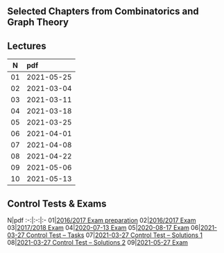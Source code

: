 ## Selected Chapters from Combinatorics and Graph Theory

## Lectures

N|pdf
:-:|:-
01|2021-05-25|[(**Л**) Пораждащи функции. Рекурентни уравнения. Инволюция.](https://github.com/andy489/Selected_Chapters_from_Combinatorics_and_Graph_Theory/blob/main/L/01%20%D0%9B%20(2021-02-25)%20%D0%9F%D0%BE%D1%80%D0%B0%D0%B6%D0%B4%D0%B0%D1%89%D0%B8%20%D1%84%D1%83%D0%BD%D0%BA%D1%86%D0%B8%D0%B8.%20%D0%A0%D0%B5%D0%BA%D1%83%D1%80%D0%B5%D0%BD%D1%82%D0%BD%D0%B8%20%D1%83%D1%80%D0%B0%D0%B2%D0%BD%D0%B5%D0%BD%D0%B8%D1%8F.%20%D0%98%D0%BD%D0%B2%D0%BE%D0%BB%D1%8E%D1%86%D0%B8%D1%8F.pdf)
02|2021-03-04|[(**Л**) Комбинаторни тъждества. Формула на Стирлинг. Терема на Льожандер. Теорема на Люка. Теорема на Кумер](https://github.com/andy489/Selected_Chapters_from_Combinatorics_and_Graph_Theory/blob/main/L/02%20%D0%9B%20(2021-03-04)%20%D0%9A%D0%BE%D0%BC%D0%B1%D0%B8%D0%BD%D0%B0%D1%82%D0%BE%D1%80%D0%BD%D0%B8%20%D1%82%D1%8A%D0%B6%D0%B4%D0%B5%D1%81%D1%82%D0%B2%D0%B0.%20%D0%A4%D0%BE%D1%80%D0%BC%D1%83%D0%BB%D0%B0%20%D0%BD%D0%B0%20%D0%A1%D1%82%D0%B8%D1%80%D0%BB%D0%B8%D0%BD%D0%B3.%20%D0%A2%D0%B5%D1%80%D0%B5%D0%BC%D0%B0%20%D0%BD%D0%B0%20%D0%9B%D1%8C%D0%BE%D0%B6%D0%B0%D0%BD%D0%B4%D0%B5%D1%80.%20%D0%A2%D0%B5%D0%BE%D1%80%D0%B5%D0%BC%D0%B0%20%D0%BD%D0%B0%20%D0%9B%D1%8E%D0%BA%D0%B0.%20%D0%A2%D0%B5%D0%BE%D1%80%D0%B5%D0%BC%D0%B0%20%D0%BD%D0%B0%20%D0%9A%D1%83%D0%BC%D0%B5%D1%80.pdf)<br>[2.1. Wilf–Zeilberger pairs](https://github.com/andy489/Selected_Chapters_from_Combinatorics_and_Graph_Theory/blob/main/L/02.1%20Wilf%E2%80%93Zeilberger%20pairs.pdf)<br>[2.2. WZ-method – Examples](https://github.com/andy489/Selected_Chapters_from_Combinatorics_and_Graph_Theory/blob/main/L/02.2%20WZ-method%20%E2%80%93%20Examples.pdf)<br>[2.3. Gosper algorithm for finding WZ pairs](https://github.com/andy489/Selected_Chapters_from_Combinatorics_and_Graph_Theory/blob/main/L/02.3%20Gosper%20algorithm%20for%20finding%20WZ%20pairs.pdf)
03|2021-03-11|[(**Л**) Разбиване на естествено число. Диаграми на Юнг. Числа на Каталан.](https://github.com/andy489/Selected_Chapters_from_Combinatorics_and_Graph_Theory/blob/main/L/03%20%D0%9B%20(2021-03-11)%20%D0%A0%D0%B0%D0%B7%D0%B1%D0%B8%D0%B2%D0%B0%D0%BD%D0%B5%20%D0%BD%D0%B0%20%D0%B5%D1%81%D1%82%D0%B5%D1%81%D1%82%D0%B2%D0%B5%D0%BD%D0%BE%20%D1%87%D0%B8%D1%81%D0%BB%D0%BE.%20%D0%94%D0%B8%D0%B0%D0%B3%D1%80%D0%B0%D0%BC%D0%B8%20%D0%BD%D0%B0%20%D0%AE%D0%BD%D0%B3.%20%D0%A7%D0%B8%D1%81%D0%BB%D0%B0%20%D0%BD%D0%B0%20%D0%9A%D0%B0%D1%82%D0%B0%D0%BB%D0%B0%D0%BD.pdf)<br>[3.1. Catalan Numbers](https://github.com/andy489/Selected_Chapters_from_Combinatorics_and_Graph_Theory/blob/main/L/03.1%20Catalan%20Numbers.pdf)<br>[3.2. Lectures on Integer Partitions (by Herbert Wilf)](https://github.com/andy489/Selected_Chapters_from_Combinatorics_and_Graph_Theory/blob/main/L/03.2%20Lectures%20on%20Integer%20Partitions%20(by%20Herbert%20Wilf).pdf)
04|2021-03-18|[(**Л**) Специални числа. Числа на Стирлинг, Бел, Ойлер](https://github.com/andy489/Selected_Chapters_from_Combinatorics_and_Graph_Theory/blob/main/L/04%20%D0%9B%20(2021-03-18(21))%20%D0%A1%D0%BF%D0%B5%D1%86%D0%B8%D0%B0%D0%BB%D0%BD%D0%B8%20%D1%87%D0%B8%D1%81%D0%BB%D0%B0.%20%D0%A7%D0%B8%D1%81%D0%BB%D0%B0%20%D0%BD%D0%B0%20%D0%A1%D1%82%D0%B8%D1%80%D0%BB%D0%B8%D0%BD%D0%B3%2C%20%D0%91%D0%B5%D0%BB%2C%20%D0%9E%D0%B8%CC%86%D0%BB%D0%B5%D1%80.pdf)<br>[4.1. Stirling Numbers](https://github.com/andy489/Selected_Chapters_from_Combinatorics_and_Graph_Theory/blob/main/L/04.1%20Stirling%20Numbers.pdf)<br>[4.2. Stirling Numbers of the First Kind](https://github.com/andy489/Selected_Chapters_from_Combinatorics_and_Graph_Theory/blob/main/L/04.2%20Stirling%20Numbers%20of%20the%20First%20Kind.pdf)<br>[4.3. Stirling Numbers of the Second Kind](https://github.com/andy489/Selected_Chapters_from_Combinatorics_and_Graph_Theory/blob/main/L/04.3%20Stirling%20Numbers%20of%20the%20Second%20Kind.pdf)<br>[4.4. Bell numbers](https://github.com/andy489/Selected_Chapters_from_Combinatorics_and_Graph_Theory/blob/main/L/04.4%20Bell%20Number.pdf)<br>[4.5. Eulerian Numbers](https://github.com/andy489/Selected_Chapters_from_Combinatorics_and_Graph_Theory/blob/main/L/04.5%20Eulerian%20Numbers.pdf)
05|2021-03-25|[(**Л**) Числа на Ойлер за броя на зигзагообразните пермутации и за реципрочния хиперболичен косинус](https://github.com/andy489/Selected_Chapters_from_Combinatorics_and_Graph_Theory/blob/main/L/05%20%D0%9B%20(2021-03-25)%20%20%D0%A7%D0%B8%D1%81%D0%BB%D0%B0%20%D0%BD%D0%B0%20%D0%9E%D0%B8%CC%86%D0%BB%D0%B5%D1%80%20%D0%B7%D0%B0%20%D0%B1%D1%80%D0%BE%D1%8F%20%D0%BD%D0%B0%20%D0%B7%D0%B8%D0%B3%D0%B7%D0%B0%D0%B3%D0%BE%D0%BE%D0%B1%D1%80%D0%B0%D0%B7%D0%BD%D0%B8%D1%82%D0%B5%20%D0%BF%D0%B5%D1%80%D0%BC%D1%83%D1%82%D0%B0%D1%86%D0%B8%D0%B8%20%D0%B8%20%D0%B7%D0%B0%20%D1%80%D0%B5%D1%86%D0%B8%D0%BF%D1%80%D0%BE%D1%87%D0%BD%D0%B8%D1%8F%20%D1%85%D0%B8%D0%BF%D0%B5%D1%80%D0%B1%D0%BE%D0%BB%D0%B8%D1%87%D0%B5%D0%BD%20%D0%BA%D0%BE%D1%81%D0%B8%D0%BD%D1%83%D1%81.pdf)<br>[5.1. Euler Нumbers](https://github.com/andy489/Selected_Chapters_from_Combinatorics_and_Graph_Theory/blob/main/L/05.1%20Euler%20%D0%9Dumbers.pdf)<br>[5.2. Euler Zigzag Numbers](https://github.com/andy489/Selected_Chapters_from_Combinatorics_and_Graph_Theory/blob/main/L/05.2%20Euler%20Zigzag%20Numbers.pdf)
06|2021-04-01|[(**Л**) Броене на съществено различими конфигурации. Лема на Бърнсайд](https://github.com/andy489/Selected_Chapters_from_Combinatorics_and_Graph_Theory/blob/main/L/06%20%D0%9B%20(2021-04-01)%20%D0%91%D1%80%D0%BE%D0%B5%D0%BD%D0%B5%20%D0%BD%D0%B0%20%D1%81%D1%8A%D1%89%D0%B5%D1%81%D1%82%D0%B2%D0%B5%D0%BD%D0%BE%20%D1%80%D0%B0%D0%B7%D0%BB%D0%B8%D1%87%D0%B8%D0%BC%D0%B8%20%D0%BA%D0%BE%D0%BD%D1%84%D0%B8%D0%B3%D1%83%D1%80%D0%B0%D1%86%D0%B8%D0%B8.%20%D0%9B%D0%B5%D0%BC%D0%B0%20%D0%BD%D0%B0%20%D0%91%D1%8A%D1%80%D0%BD%D1%81%D0%B0%D0%B8%CC%86%D0%B4.pdf)<br>[06.1. Видове съединиения в комбинаториката](https://github.com/andy489/Selected_Chapters_from_Combinatorics_and_Graph_Theory/blob/main/L/06.1%20%D0%92%D0%B8%D0%B4%D0%BE%D0%B2%D0%B5%20%D1%81%D1%8A%D0%B5%D0%B4%D0%B8%D0%BD%D0%B8%D0%B5%D0%BD%D0%B8%D1%8F%20%D0%B2%20%D0%BA%D0%BE%D0%BC%D0%B1%D0%B8%D0%BD%D0%B0%D1%82%D0%BE%D1%80%D0%B8%D0%BA%D0%B0%D1%82%D0%B0.pdf)<br>[06.2. Combinatoric Configurations Applications](https://github.com/andy489/Selected_Chapters_from_Combinatorics_and_Graph_Theory/blob/main/L/06.2%20Combinatoric%20Configurations%20Applications.pdf)
07|2021-04-08|[(**Л**) Теория на Пойа за броене](https://github.com/andy489/Selected_Chapters_from_Combinatorics_and_Graph_Theory/blob/main/L/07%20%D0%9B%20(2021-04-08)%20%D0%A2%D0%B5%D0%BE%D1%80%D0%B8%D1%8F%20%D0%BD%D0%B0%20%D0%9F%D0%BE%D0%B8%CC%86%D0%B0%20%D0%B7%D0%B0%20%D0%B1%D1%80%D0%BE%D0%B5%D0%BD%D0%B5.pdf)<br>[07.1. Möbius Function](https://github.com/andy489/Selected_Chapters_from_Combinatorics_and_Graph_Theory/blob/main/L/07.1%20Mo%CC%88bius%20Function.pdf)<br>[07.2. Lyndon Words](https://github.com/andy489/Selected_Chapters_from_Combinatorics_and_Graph_Theory/blob/main/L/07.2%20Lyndon%20Words.pdf)<br>[07.3. de Bruijn Sequences](https://github.com/andy489/Selected_Chapters_from_Combinatorics_and_Graph_Theory/blob/main/L/07.3%20de%20Bruijn%20Sequences.pdf)<br>[07.4. Necklaces and Bracelets](https://github.com/andy489/Selected_Chapters_from_Combinatorics_and_Graph_Theory/blob/main/L/07.4%20Necklaces%20and%20Bracelets.pdf)
08|2021-04-22|[(**Л**) Пътища в целочислена решетка. Теорема на Хол за сватбите. Съчетание (сдвояване) в граф](https://github.com/andy489/Selected_Chapters_from_Combinatorics_and_Graph_Theory/blob/main/L/08%20%D0%9B%20(2021-04-22)%20%D0%9F%D1%8A%D1%82%D0%B8%D1%89%D0%B0%20%D0%B2%20%D1%86%D0%B5%D0%BB%D0%BE%D1%87%D0%B8%D1%81%D0%BB%D0%B5%D0%BD%D0%B0%20%D1%80%D0%B5%D1%88%D0%B5%D1%82%D0%BA%D0%B0.%20%D0%A2%D0%B5%D0%BE%D1%80%D0%B5%D0%BC%D0%B0%20%D0%BD%D0%B0%20%D0%A5%D0%BE%D0%BB%20%D0%B7%D0%B0%20%D1%81%D0%B2%D0%B0%D1%82%D0%B1%D0%B8%D1%82%D0%B5.%20%D0%A1%D1%8A%D1%87%D0%B5%D1%82%D0%B0%D0%BD%D0%B8%D0%B5%20(%D1%81%D0%B4%D0%B2%D0%BE%D1%8F%D0%B2%D0%B0%D0%BD%D0%B5)%20%D0%B2%20%D0%B3%D1%80%D0%B0%D1%84.pdf)<br>[08.1. Count Dyck Paths](https://github.com/andy489/Selected_Chapters_from_Combinatorics_and_Graph_Theory/blob/main/L/08.1%20Count%20Dyck%20Paths.pdf)
09|2021-05-06|[09.1. Labeled Trees and Prüfer Sequences](https://github.com/andy489/Selected_Chapters_from_Combinatorics_and_Graph_Theory/blob/main/L/09.1%20Labeled%20Trees%20and%20Pru%CC%88fer%20Sequences.pdf)<br>[09.2. Cayley Formula – Counting Trees (proof by double counting)](https://github.com/andy489/Selected_Chapters_from_Combinatorics_and_Graph_Theory/blob/main/L/09.2%20Cayley%20Formula%20%E2%80%93%20Counting%20Trees%20(proof%20by%20double%20counting).pdf)<br>[09.3. On Cayley Enumeration of Alkanes (or 4-Valent Trees)](https://github.com/andy489/Selected_Chapters_from_Combinatorics_and_Graph_Theory/blob/main/L/09.3%20On%20Cayley%20Enumeration%20of%20Alkanes%20(or%204-Valent%20Trees).pdf)
10|2021-05-13|[10.1. Combinatorial Optimization and Combinatorial Structure in Computational Biology](https://github.com/andy489/Selected_Chapters_from_Combinatorics_and_Graph_Theory/blob/main/L/10.1%20Combinatorial%20Optimization%20and%20Combinatorial%20Structure%20in%20Computational%20Biology.pdf)<br>[10.2. Alkanes and Building Plots](https://github.com/andy489/Selected_Chapters_from_Combinatorics_and_Graph_Theory/blob/main/L/10.2%20Alkanes%20and%20Building%20Plots.pdf)<br>[10.3. Number of Melodies](https://github.com/andy489/Selected_Chapters_from_Combinatorics_and_Graph_Theory/blob/main/L/10.3%20Number%20of%20Melodies.pdf)

## Control Tests & Exams


N|pdf
:-:|:-:|:-
01|[2016/2017 Exam preparation](https://github.com/andy489/Selected_Chapters_from_Combinatorics_and_Graph_Theory/blob/main/Control%20Tests%20and%20Exams/01.%20%D0%9F%D0%BE%D0%B4%D0%B3%D0%BE%D1%82%D0%BE%D0%B2%D0%BA%D0%B0%20%D0%B7%D0%B0%20%D0%B8%D0%B7%D0%BF%D0%B8%D1%82%20%D0%BF%D1%80%D0%B5%D0%B7%20%D0%BB%D0%B5%D1%82%D0%BD%D0%B8%D1%8F%20%D1%81%D0%B5%D0%BC%D0%B5%D1%81%D1%82%D1%8A%D1%80%20%D0%BD%D0%B0%202016-2017%20%D1%83%D1%87.%20%D0%B3..pdf)
02|[2016/2017 Exam](https://github.com/andy489/Selected_Chapters_from_Combinatorics_and_Graph_Theory/blob/main/Control%20Tests%20and%20Exams/02.%20%D0%98%D0%B7%D0%BF%D0%B8%D1%82%20%D0%BF%D1%80%D0%B5%D0%B7%20%D0%BB%D0%B5%D1%82%D0%BD%D0%B8%D1%8F%20%D1%81%D0%B5%D0%BC%D0%B5%D1%81%D1%82%D1%8A%D1%80%20%D0%BD%D0%B0%202016-2017%20%D1%83%D1%87.%20%D0%B3..pdf)
03|[2017/2018 Exam](https://github.com/andy489/Selected_Chapters_from_Combinatorics_and_Graph_Theory/blob/main/Control%20Tests%20and%20Exams/03.%20%D0%98%D0%B7%D0%BF%D0%B8%D1%82%20%D0%BF%D1%80%D0%B5%D0%B7%20%D0%BB%D0%B5%D1%82%D0%BD%D0%B8%D1%8F%20%D1%81%D0%B5%D0%BC%D0%B5%D1%81%D1%82%D1%8A%D1%80%20%D0%BD%D0%B0%202017-2018%20%D1%83%D1%87.%20%D0%B3..pdf)
04|[2020-07-13 Exam](https://github.com/andy489/Selected_Chapters_from_Combinatorics_and_Graph_Theory/blob/main/Control%20Tests%20and%20Exams/04.%20%D0%98%D0%B7%D0%BF%D0%B8%D1%82%D0%BD%D0%B0%20%D1%82%D0%B5%D0%BC%D0%B0%20%D0%BE%D1%82%2013%20%D1%8E%D0%BB%D0%B8%202020%20%D0%B3..pdf)
05|[2020-08-17 Exam](https://github.com/andy489/Selected_Chapters_from_Combinatorics_and_Graph_Theory/blob/main/Control%20Tests%20and%20Exams/05.%20%D0%98%D0%B7%D0%BF%D0%B8%D1%82%D0%BD%D0%B0%20%D1%82%D0%B5%D0%BC%D0%B0%20%D0%BE%D1%82%2017%20%D0%B0%D0%B2%D0%B3%D1%83%D1%81%D1%82%202020%20%D0%B3..pdf)
06|[2021-03-27 Control Test – Tasks](https://github.com/andy489/Selected_Chapters_from_Combinatorics_and_Graph_Theory/blob/main/Control%20Tests%20and%20Exams/06.%20%D0%9A%D0%BE%D0%BD%D1%82%D1%80%D1%80%D0%BE%D0%BB%D0%BD%D0%BE%20%D0%BE%D1%82%2027%20%D0%BC%D0%B0%D1%80%D1%82%202021%20%D0%B3.%20%E2%80%93%20%D0%97%D0%B0%D0%B4%D0%B0%D1%87%D0%B8.pdf)
07|[2021-03-27 Control Test – Solutions 1](https://github.com/andy489/Selected_Chapters_from_Combinatorics_and_Graph_Theory/blob/main/Control%20Tests%20and%20Exams/07.%20%D0%9A%D0%BE%D0%BD%D1%82%D1%80%D1%80%D0%BE%D0%BB%D0%BD%D0%BE%20%D0%BE%D1%82%2027%20%D0%BC%D0%B0%D1%80%D1%82%202021%20%D0%B3.%20%E2%80%93%20%D0%A0%D0%B5%D1%88%D0%B5%D0%BD%D0%B8%D1%8F.pdf)
08|[2021-03-27 Control Test – Solutions 2](https://github.com/andy489/Selected_Chapters_from_Combinatorics_and_Graph_Theory/blob/main/Control%20Tests%20and%20Exams/08.%20%D0%9A%D0%BE%D0%BD%D1%82%D1%80%D1%80%D0%BE%D0%BB%D0%BD%D0%BE%20%D0%BE%D1%82%2027%20%D0%BC%D0%B0%D1%80%D1%82%202021%20%D0%B3.%20%E2%80%93%20%D0%BB%D0%B8%D1%87%D0%BD%D0%B8%20%D1%80%D0%B5%D1%88%D0%B5%D0%BD%D0%B8%D1%8F.pdf)
09|[2021-05-27 Exam](https://github.com/andy489/Selected_Chapters_from_Combinatorics_and_Graph_Theory/blob/main/Control%20Tests%20and%20Exams/09.%20%D0%98%D0%B7%D0%BF%D0%B8%D1%82%D0%BD%D0%B0%20%D1%82%D0%B5%D0%BC%D0%B0%2027%20%D0%BC%D0%B0%D0%B8%CC%86%202021%20%D0%B3.pdf)
